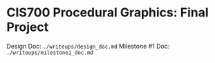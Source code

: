 # CIS700 Procedural Graphics: Final Project

Design Doc: `./writeups/design_doc.md`
Milestone #1 Doc: `./writeups/milestone1_doc.md`
